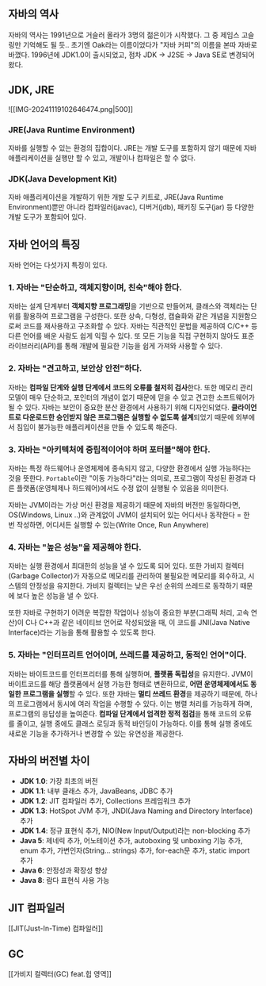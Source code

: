 ## 자바의 역사
자바의 역사는 1991년으로 거슬러 올라가 3명의 젊은이가 시작했다.
그 중 제임스 고슬링만 기억해도 될 듯.. 
초기엔 Oak라는 이름이었다가 "자바 커피"의 이름을 본따 자바로 바꼈다. 1996년에 JDK1.0이 출시되었고, 점차 JDK -> J2SE -> Java SE로 변경되어 왔다.

## JDK, JRE
![[IMG-20241119102646474.png|500]]
### JRE(Java Runtime Environment)
자바를 실행할 수 있는 환경의 집합이다. JRE는 개발 도구를 포함하지 않기 때문에 자바 애플리케이션을 실행만 할 수 있고, 개발이나 컴파일은 할 수 없다.

### JDK(Java Development Kit)
자바 애플리케이션을 개발하기 위한 개발 도구 키트로, JRE(Java Runtime Environment)뿐만 아니라 컴파일러(javac), 디버거(jdb), 패키징 도구(jar) 등 다양한 개발 도구가 포함되어 있다.


## 자바 언어의 특징
자바 언어는 다섯가지 특징이 있다.

### 1. 자바는 "단순하고, 객체지향이며, 친숙"해야 한다.
자바는 설계 단계부터 **객체지향 프로그래밍**을 기반으로 만들어져, 클래스와 객체라는 단위를 활용하여 프로그램을 구성한다. 또한 상속, 다형성, 캡슐화와 같은 개념을 지원함으로써 코드를 재사용하고 구조화할 수 있다.
자바는 직관적인 문법을 제공하여 C/C++ 등 다른 언어를 배운 사람도 쉽게 익힐 수 있다. 또 모든 기능을 직접 구현하지 않아도 표준 라이브러리(API)를 통해 개발에 필요한 기능을 쉽게 가져와 사용할 수 있다.

### 2. 자바는 "견고하고, 보안상 안전"하다.  
자바는 **컴파일 단계와 실행 단계에서 코드의 오류를 철저히 검사**한다.
또한 메모리 관리 모델이 매우 단순하고, 포인터의 개념이 없기 때문에 믿을 수 있고 견고한 소프트웨어가 될 수 있다.
자바는 보안이 중요한 분산 환경에서 사용하기 위해 디자인되었다. **클라이언트로 다운로드한 승인받지 않은 프로그램은 실행할 수 없도록 설계**되었기 때문에 외부에서 침입이 불가능한 애플리케이션을 만들 수 있도록 해준다. 

### 3. 자바는 "아키텍처에 중립적이어야 하며 포터블"해야 한다.  
자바는 특정 하드웨어나 운영체제에 종속되지 않고, 다양한 환경에서 실행 가능하다는 것을 뜻한다.
`Portable`이란 "이동 가능하다"라는 의미로, 프로그램이 작성된 환경과 다른 플랫폼(운영체제나 하드웨어)에서도 수정 없이 실행될 수 있음을 의미한다.

자바는 JVM이라는 가상 머신 환경을 제공하기 때문에 자바의 버전만 동일하다면, OS(Windows, Linux ..)와 관계없이 JVM이 설치되어 있는 어디서나 동작한다
= 한 번 작성하면, 어디서든 실행할 수 있는(Write Once, Run Anywhere)

### 4. 자바는 "높은 성능"을 제공해야 한다.  
자바는 실행 환경에서 최대한의 성능을 낼 수 있도록 되어 있다. 또한 가비지 컬렉터(Garbage Collector)가 자동으로 메모리를 관리하여 불필요한 메모리를 회수하고, 시스템의 안정성을 유지한다.  가비지 컬렉터는 낮은 우선 순위의 쓰레드로 동작하기 때문에 보다 높은 성능을 낼 수 있다.  

또한 자바로 구현하기 어려운 복잡한 작업이나 성능이 중요한 부분(그래픽 처리, 고속 연산)이 C나 C++과 같은 네이티브 언어로 작성되었을 때, 이 코드를 JNI(Java Native Interface)라는 기능을 통해 활용할 수 있도록 한다.

### 5. 자바는 "인터프리트 언어이며, 쓰레드를 제공하고, 동적인 언어"이다.  
자바는 바이트코드를 인터프리터를 통해 실행하며, **플랫폼 독립성**을 유지한다. JVM이 바이트코드를 해당 플랫폼에서 실행 가능한 형태로 변환하므로, **어떤 운영체제에서도 동일한 프로그램을 실행**할 수 있다. 
또한 자바는 **멀티 쓰레드 환경**을 제공하기 때문에, 하나의 프로그램에서 동시에 여러 작업을 수행할 수 있다.
이는 병렬 처리를 가능하게 하며, 프로그램의 응답성을 높여준다.
**컴파일 단계에서 엄격한 정적 점검**을 통해 코드의 오류를 줄이고, 실행 중에도 클래스 로딩과 동적 바인딩이 가능하다. 이를 통해 실행 중에도 새로운 기능을 추가하거나 변경할 수 있는 유연성을 제공한다.

## 자바의 버전별 차이

- **JDK 1.0**: 가장 최초의 버전
- **JDK 1.1**: 내부 클래스 추가, JavaBeans, JDBC 추가
- **JDK 1.2**: JIT 컴파일러 추가, Collections 프레임워크 추가
- **JDK 1.3**: HotSpot JVM 추가, JNDI(Java Naming and Directory Interface) 추가
- **JDK 1.4**: 정규 표현식 추가, NIO(New Input/Output)라는 non-blocking 추가
- **Java 5**: 제네릭 추가, 어노테이션 추가, autoboxing 및 unboxing 기능 추가, enum 추가, 가변인자(String... strings) 추가, for-each문 추가, static import 추가
- **Java 6**: 안정성과 확장성 향상
- **Java 8**: 람다 표현식 사용 가능


## JIT 컴파일러

[[JIT(Just-In-Time) 컴파일러]]


## GC

[[가비지 컬렉터(GC) feat.힙 영역]]
